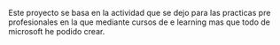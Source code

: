Este proyecto se basa en la actividad que se dejo para las practicas pre profesionales en la que mediante cursos de e learning mas que todo de microsoft he podido crear.
